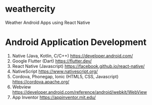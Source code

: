 # weathercity
Weather Android Apps using React Native

# Android Application Development
1. Native (Java, Kotlin, C/C++) https://developer.android.com/
2. Google Flutter (Dart) https://flutter.dev/
3. React Native (Javascript) https://facebook.github.io/react-native/
4. NativeScript https://www.nativescript.org/
5. Cordova, Phonegap, Ionic (HTML5, CSS, Javascript) https://cordova.apache.org/
6. Webview https://developer.android.com/reference/android/webkit/WebView
7. App Inventor https://appinventor.mit.edu/


